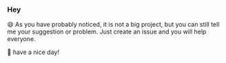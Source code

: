 ### __Hey__

:smile:
As you have probably noticed, it is not a big project, but you can still tell me your suggestion or problem. 
Just create an issue and you will help everyone.

:rocket: have a nice day!
